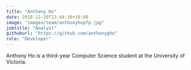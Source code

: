 ```yaml
---
title: "Anthony Ho"
date: 2018-12-20T13:44:30+10:00
image: "images/team/anthonyhopfp.jpg"
jobtitle: "Analyst"
githuburl: "https://github.com/anthonygho"
role: "Developer"
---
```


Anthony Ho is a third-year Computer Science student at the University of Victoria.
